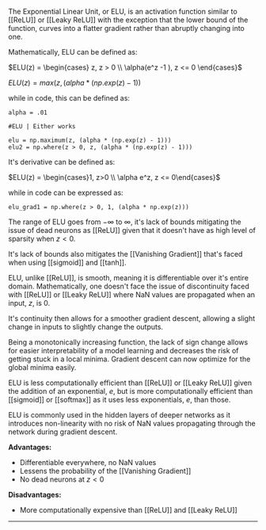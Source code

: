 The Exponential Linear Unit, or ELU, is an activation function similar to [[ReLU]] or [[Leaky ReLU]] with the exception that the lower bound of the function, curves into a flatter gradient rather than abruptly changing into one.

Mathematically, ELU can be defined as:

$ELU(z) = \begin{cases} z, z > 0 \\ \alpha(e^z -1 ), z <= 0 \end{cases}$

$ELU(z) = max(z, (alpha * (np.exp(z) - 1))$

while in code, this can be defined as:

```
alpha = .01

#ELU | Either works

elu = np.maximum(z, (alpha * (np.exp(z) - 1)))
elu2 = np.where(z > 0, z, (alpha * (np.exp(z) - 1)))
```

It's derivative can be defined as:

$ELU(z) = \begin{cases}1, z>0 \\ \alpha e^z, z <= 0\end{cases}$

while in code can be expressed as:

```
elu_grad1 = np.where(z > 0, 1, (alpha * np.exp(z)))
```

The range of ELU goes from $-\infty$ to $\infty$, it's lack of bounds mitigating the issue of dead neurons as [[ReLU]] given that it doesn't have as high level of sparsity when $z < 0$. 

It's lack of bounds also mitigates the [[Vanishing Gradient]] that's faced when using [[sigmoid]] and [[tanh]]. 

ELU, unlike [[ReLU]], is smooth, meaning it is differentiable over it's entire domain. Mathematically,  one doesn't face the issue of discontinuity faced with [[ReLU]] or [[Leaky ReLU]] where NaN values are propagated when an input, $z$, is $0$.

It's continuity then allows for a smoother gradient descent, allowing a slight change in inputs to slightly change the outputs.

Being a monotonically increasing function, the lack of sign change allows for easier interpretability of a model learning and decreases the risk of getting stuck in a local minima. Gradient descent can now optimize for the global minima easily.

ELU is less computationally efficient than [[ReLU]] or [[Leaky ReLU]] given the addition of an exponential, $e$, but is more computationally efficient than [[sigmoid]] or [[softmax]] as it uses less exponentials, $e$, than those.

ELU is commonly used in the hidden layers of deeper networks as it introduces non-linearity with no risk of NaN values propagating through the network during gradient descent.

**Advantages:**
- Differentiable everywhere, no NaN values
- Lessens the probability of the [[Vanishing Gradient]]
- No dead neurons at $z < 0$

**Disadvantages:**
- More computationally expensive than [[ReLU]] and [[Leaky ReLU]]

---